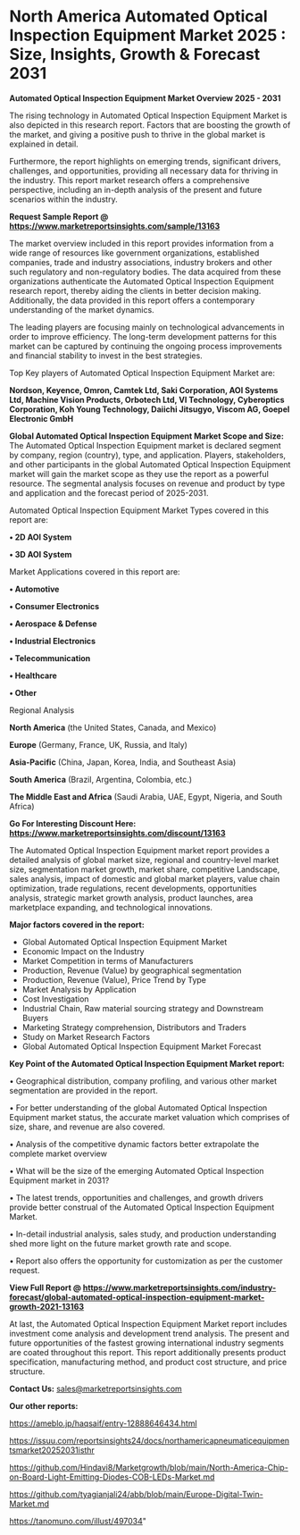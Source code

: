 # North America Automated Optical Inspection Equipment Market 2025 : Size, Insights, Growth & Forecast 2031

<Strong> Automated Optical Inspection Equipment Market Overview 2025 - 2031</strong>

The rising technology in Automated Optical Inspection Equipment Market is also depicted in this research report. Factors that are boosting the growth of the market, and giving a positive push to thrive in the global market is explained in detail.

Furthermore, the report highlights on emerging trends, significant drivers, challenges, and opportunities, providing all necessary data for thriving in the industry. This report market research offers a comprehensive perspective, including an in-depth analysis of the present and future scenarios within the industry.

<strong>Request Sample Report @ <a href=https://www.marketreportsinsights.com/sample/13163>https://www.marketreportsinsights.com/sample/13163</a></strong>

The market overview included in this report provides information from a wide range of resources like government organizations, established companies, trade and industry associations, industry brokers and other such regulatory and non-regulatory bodies. The data acquired from these organizations authenticate the Automated Optical Inspection Equipment research report, thereby aiding the clients in better decision making. Additionally, the data provided in this report offers a contemporary understanding of the market dynamics.

The leading players are focusing mainly on technological advancements in order to improve efficiency. The long-term development patterns for this market can be captured by continuing the ongoing process improvements and financial stability to invest in the best strategies.

Top Key players of Automated Optical Inspection Equipment Market are:

<strong>Nordson, Keyence, Omron, Camtek Ltd, Saki Corporation, AOI Systems Ltd, Machine Vision Products, Orbotech Ltd, VI Technology, Cyberoptics Corporation, Koh Young Technology, Daiichi Jitsugyo, Viscom AG, Goepel Electronic GmbH</strong>

<strong><b>Global Automated Optical Inspection Equipment Market Scope and Size:</b></strong>
The Automated Optical Inspection Equipment market is declared segment by company, region (country), type, and application. Players, stakeholders, and other participants in the global Automated Optical Inspection Equipment market will gain the market scope as they use the report as a powerful resource. The segmental analysis focuses on revenue and product by type and application and the forecast period of 2025-2031.

Automated Optical Inspection Equipment Market Types covered in this report are:

<strong>• 2D AOI System

• 3D AOI System</strong>

Market Applications covered in this report are:

<strong>• Automotive

• Consumer Electronics

• Aerospace & Defense

• Industrial Electronics

• Telecommunication

• Healthcare

• Other</strong> 

Regional Analysis

<strong>North America</strong> (the United States, Canada, and Mexico)

<strong>Europe</strong> (Germany, France, UK, Russia, and Italy)

<strong>Asia-Pacific</strong> (China, Japan, Korea, India, and Southeast Asia)

<strong>South America</strong> (Brazil, Argentina, Colombia, etc.)

<strong>The Middle East and Africa</strong> (Saudi Arabia, UAE, Egypt, Nigeria, and South Africa)

<strong>Go For Interesting Discount Here: <a href=https://www.marketreportsinsights.com/discount/13163>https://www.marketreportsinsights.com/discount/13163</a></strong>

The Automated Optical Inspection Equipment market report provides a detailed analysis of global market size, regional and country-level market size, segmentation market growth, market share, competitive Landscape, sales analysis, impact of domestic and global market players, value chain optimization, trade regulations, recent developments, opportunities analysis, strategic market growth analysis, product launches, area marketplace expanding, and technological innovations.

<strong><b>Major factors covered in the report:</b></strong>
<ul>
  <li>Global Automated Optical Inspection Equipment Market </li>
  <li>Economic Impact on the Industry</li>
  <li>Market Competition in terms of Manufacturers</li>
  <li>Production, Revenue (Value) by geographical segmentation</li>
  <li>Production, Revenue (Value), Price Trend by Type</li>
  <li>Market Analysis by Application</li>
  <li>Cost Investigation</li>
  <li>Industrial Chain, Raw material sourcing strategy and Downstream Buyers</li>
  <li>Marketing Strategy comprehension, Distributors and Traders</li>
  <li>Study on Market Research Factors</li>
  <li>Global Automated Optical Inspection Equipment Market Forecast</li>
</ul>

<strong><b>Key Point of the Automated Optical Inspection Equipment Market report:</b></strong>

• Geographical distribution, company profiling, and various other market segmentation are provided in the report.

• For better understanding of the global Automated Optical Inspection Equipment market status, the accurate market valuation which comprises of size, share, and revenue are also covered.

• Analysis of the competitive dynamic factors better extrapolate the complete market overview

• What will be the size of the emerging Automated Optical Inspection Equipment market in 2031?

• The latest trends, opportunities and challenges, and growth drivers provide better construal of the Automated Optical Inspection Equipment Market.

• In-detail industrial analysis, sales study, and production understanding shed more light on the future market growth rate and scope.

• Report also offers the opportunity for customization as per the customer request.

<strong><b>View Full Report @ <a href=https://www.marketreportsinsights.com/industry-forecast/global-automated-optical-inspection-equipment-market-growth-2021-13163>https://www.marketreportsinsights.com/industry-forecast/global-automated-optical-inspection-equipment-market-growth-2021-13163</a></b></strong>


At last, the Automated Optical Inspection Equipment Market report includes investment come analysis and development trend analysis. The present and future opportunities of the fastest growing international industry segments are coated throughout this report. This report additionally presents product specification, manufacturing method, and product cost structure, and price structure.

<strong>Contact Us:</strong>
sales@marketreportsinsights.com

<strong>Our other reports:</strong>

<a href=https://ameblo.jp/haqsaif/entry-12888646434.html>https://ameblo.jp/haqsaif/entry-12888646434.html</a>

<a href=https://issuu.com/reportsinsights24/docs/northamericapneumaticequipmentsmarket20252031isthr>https://issuu.com/reportsinsights24/docs/northamericapneumaticequipmentsmarket20252031isthr</a>

<a href=https://github.com/Hindavi8/Marketgrowth/blob/main/North-America-Chip-on-Board-Light-Emitting-Diodes-COB-LEDs-Market.md>https://github.com/Hindavi8/Marketgrowth/blob/main/North-America-Chip-on-Board-Light-Emitting-Diodes-COB-LEDs-Market.md</a>

<a href=https://github.com/tyagianjali24/abb/blob/main/Europe-Digital-Twin-Market.md>https://github.com/tyagianjali24/abb/blob/main/Europe-Digital-Twin-Market.md</a>

<a href=https://tanomuno.com/illust/497034>https://tanomuno.com/illust/497034</a>"

